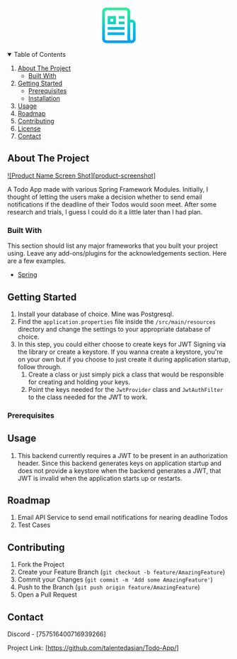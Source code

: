 <!--
*** Thanks for checking out the Best-README-Template. If you have a suggestion
*** that would make this better, please fork the repo and create a pull request
*** or simply open an issue with the tag "enhancement".
*** Thanks again! Now go create something AMAZING! :D
-->



<!-- PROJECT SHIELDS -->
<!--
*** I'm using markdown "reference style" links for readability.
*** Reference links are enclosed in brackets [ ] instead of parentheses ( ).
*** See the bottom of this document for the declaration of the reference variables
*** for contributors-url, forks-url, etc. This is an optional, concise syntax you may use.
*** https://www.markdownguide.org/basic-syntax/#reference-style-links
-->



<!-- PROJECT LOGO -->
<br />
<p align="center">
  <a href="https://github.com/othneildrew/Best-README-Template">
    <img src="images/logo.png" alt="Logo" width="80" height="80">
  </a>



<!-- TABLE OF CONTENTS -->
<details open="open">
  <summary>Table of Contents</summary>
  <ol>
    <li>
      <a href="#about-the-project">About The Project</a>
      <ul>
        <li><a href="#built-with">Built With</a></li>
      </ul>
    </li>
    <li>
      <a href="#getting-started">Getting Started</a>
      <ul>
        <li><a href="#prerequisites">Prerequisites</a></li>
        <li><a href="#installation">Installation</a></li>
      </ul>
    </li>
    <li><a href="#usage">Usage</a></li>
    <li><a href="#roadmap">Roadmap</a></li>
    <li><a href="#contributing">Contributing</a></li>
    <li><a href="#license">License</a></li>
    <li><a href="#contact">Contact</a></li>
  </ol>
</details>



<!-- ABOUT THE PROJECT -->
## About The Project

[![Product Name Screen Shot][product-screenshot]](https://example.com)

A Todo App made with various Spring Framework Modules. Initially, I thought of letting the users make a decision whether to send email notifications if 
the deadline of their Todos would soon meet. After some research and trials, I guess I could do it a little later than I had plan.

### Built With

This section should list any major frameworks that you built your project using. Leave any add-ons/plugins for the acknowledgements section. Here are a few examples.
* [Spring](https://spring.io/)



<!-- GETTING STARTED -->
## Getting Started

1. Install your database of choice. Mine was Postgresql.
2. Find the `application.properties` file inside the `/src/main/resources` directory and change the settings to your appropriate database of choice.
3. In this step, you could either choose to create keys for JWT Signing via the library or create a keystore. If you wanna create a keystore, you're on your own but if you choose to just create it during application startup, follow through.
    1. Create a class or just simply pick a class that would be responsible for creating and holding your keys.
    2. Point the keys needed for the `JwtProvider` class and `JwtAuthFilter` to the class needed for the JWT to work.

### Prerequisites

## Usage
1. This backend currently requires a JWT to be present in an authorization header. Since this backend generates keys on application startup and does not provide a keystore when the backend generates a JWT, that JWT is invalid when the application starts up or restarts.

<!-- ROADMAP -->
## Roadmap

1. Email API Service to send email notifications for nearing deadline Todos
2. Test Cases


<!-- CONTRIBUTING -->
## Contributing


1. Fork the Project
2. Create your Feature Branch (`git checkout -b feature/AmazingFeature`)
3. Commit your Changes (`git commit -m 'Add some AmazingFeature'`)
4. Push to the Branch (`git push origin feature/AmazingFeature`)
5. Open a Pull Request


<!-- CONTACT -->
## Contact

Discord - [757516400716939266]

Project Link: [https://github.com/talentedasian/Todo-App/]
